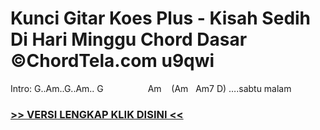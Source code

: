 
 # Kunci Gitar Koes Plus - Kisah Sedih Di Hari Minggu Chord Dasar ©ChordTela.com u9qwi


Intro: G..Am..G..Am.. G                  Am    (Am   Am7 D) ….sabtu malam

###  <a href="https://shortlighzx.web.app?sq=Kunci Gitar Koes Plus - Kisah Sedih Di Hari Minggu Chord Dasar ©ChordTela.com"> >> VERSI LENGKAP KLIK DISINI << </a>
